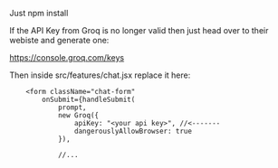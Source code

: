 Just npm install

If the API Key from Groq is no longer valid then just head over to their webiste and generate one:

https://console.groq.com/keys

Then inside src/features/chat.jsx replace it here: 

```
    <form className="chat-form"
        onSubmit={handleSubmit(
            prompt, 
            new Groq({
                apiKey: "<your api key>", //<-------
                dangerouslyAllowBrowser: true
            }), 

            //...
```